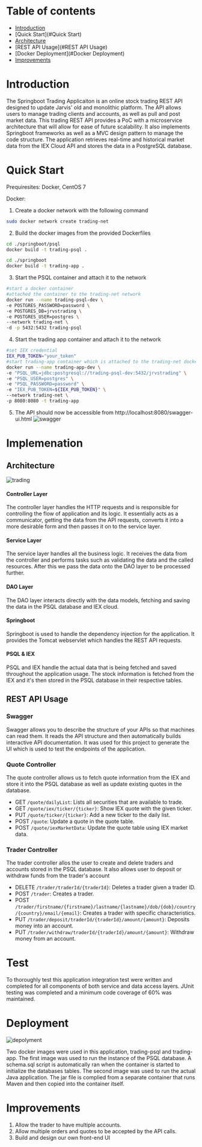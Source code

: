 # Table of contents
* [Introduction](#Introduction)
* [Quick Start](#Quick Start)
* [Architecture](#Architecture)
* [REST API Usage](#REST API Usage)
* [Docker Deployment](#Docker Deployment)
* [Improvements](#Improvements)

# Introduction
The Springboot Trading Applicaiton is an online stock trading REST API designed to update Jarvis' old and monolithic platform.
The API allows users to manage trading clients and accounts, as well as pull and post market data. This trading REST API provides
a PoC with a microservice architecture that will allow for ease of future scalability. It also implements Springboot frameworks as 
well as a MVC design pattern to manage the code structure. The application retrieves real-time and historical market data from the IEX
Cloud API and stores the data in a PostgreSQL database.

# Quick Start
Prequiresites: Docker, CentOS 7

Docker:
1. Create a docker network with the following command
```bash
sudo docker network create trading-net
```
2. Build the docker images from the provided Dockerfiles
```bash
cd ./springboot/psql
docker build -t trading-psql .
```
```bash
cd ./springboot
docker build -t trading-app .
```
3. Start the PSQL container and attach it to the network
```bash
#start a docker container
#attached the container to the trading-net network
docker run --name trading-psql-dev \
-e POSTGRES_PASSWORD=password \
-e POSTGRES_DB=jrvstrading \
-e POSTGRES_USER=postgres \
--network trading-net \
-d -p 5432:5432 trading-psql
```
4. Start the trading app container and attach it to the network
```bash
#set IEX credential
IEX_PUB_TOKEN="your_token"
#start trading-app container which is attached to the trading-net docker network
docker run --name trading-app-dev \
-e "PSQL_URL=jdbc:postgresql://trading-psql-dev:5432/jrvstrading" \
-e "PSQL_USER=postgres" \
-e "PSQL_PASSWORD=password" \
-e "IEX_PUB_TOKEN=${IEX_PUB_TOKEN}" \
--network trading-net \
-p 8080:8080 -t trading-app
```
5. The API should now be accessible from http://localhost:8080/swagger-ui.html
![swagger](./assets/swagger.png)

# Implemenation
## Architecture
![trading](./assets/trading.png)
#### Controller Layer
The controller layer handles the HTTP requests and is responsible for controlling the flow of application and its logic. It
essentially acts as a communicator, getting the data from the API requests, converts it into a more desirable form and then
passes it on to the service layer.
#### Service Layer
The service layer handles all the business logic. It receives the data from the controller and performs tasks such as validating
the data and the called resources. After this we pass the data onto the DAO layer to be processed further.
#### DAO Layer
The DAO layer interacts directly with the data models, fetching and saving the data in the PSQL database and IEX cloud.
#### Springboot
Springboot is used to handle the dependency injection for the application. It provides the Tomcat webservlet which handles the REST
API requests.
#### PSQL & IEX
PSQL and IEX handle the actual data that is being fetched and saved throughout the application usage. The stock information is fetched
from the IEX and it's then stored in the PSQL database in their respective tables.

## REST API Usage
### Swagger
Swagger allows you to describe the structure of your APIs so that machines can read them. It reads the API structure and
then automatically builds interactive API documentation. It was used for this project to generate the UI which is used 
to test the endpoints of the application.
### Quote Controller
The quote controller allows us to fetch quote information from the IEX and store it into the PSQL database as well as update existing quotes
in the database.
- GET `/quote/dailyList`: Lists all securities that are available to trade.
- GET `/quote/iex/ticker/{ticker}`: Show IEX quote with the given ticker.
- PUT `/quote/ticker/{ticker}`: Add a new ticker to the daily list.
- POST `/quote`: Update a quote in the quote table.
- POST `/quote/iexMarketData`: Update the quote table using IEX market data.

### Trader Controller
The trader controller allos the user to create and delete traders and accounts stored in the PSQL database. It also allows
user to deposit or withdraw funds from the trader's account
- DELETE `/trader/traderId/{traderId}`: Deletes a trader given a trader ID.
- POST `/trader`: Creates a trader.
- POST `/trader/firstname/{firstname}/lastname/{lastname}/dob/{dob}/country/{country}/email/{email}`: Creates a trader with specific characteristics.
- PUT `/trader/deposit/traderId/{traderId}/amount/{amount}`: Deposits money into an account.
- PUT `/trader/withdraw/traderId/{traderId}/amount/{amount}`: Withdraw money from an account.

# Test
To thoroughly test this application integration test were written and completed for all components of both service and
data access layers. JUnit testing was completed and a minimum code coverage of 60% was maintained.

# Deployment
![depolyment](./assets/depolyment.png)

Two docker images were used in this application, trading-psql and trading-app. The first image was used to run the instance
of the PSQL database. A schema.sql script is automatically ran when the container is started to initialize the databases tables.
The second image was used to run the actual Java application. The jar file is complied from a separate container that runs
Maven and then copied into the container itself.

# Improvements
1. Allow the trader to have multiple accounts.
2. Allow multiple orders and quotes to be accepted by the API calls.
3. Build and design our own front-end UI